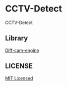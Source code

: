 # CCTV-Detect
CCTV-Detect

## Library
[Diff-cam-engine](https://github.com/lonekorean/diff-cam-engine)

## LICENSE
[MIT Licensed](./LICENSE)
